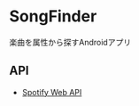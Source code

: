 # SongFinder

楽曲を属性から探すAndroidアプリ

## API

- [Spotify Web API](https://developer.spotify.com/documentation/web-api)
